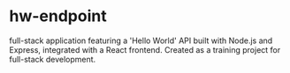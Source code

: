 # hw-endpoint
full-stack application featuring a 'Hello World' API built with Node.js and Express, integrated with a React frontend. Created as a training project for full-stack development.
